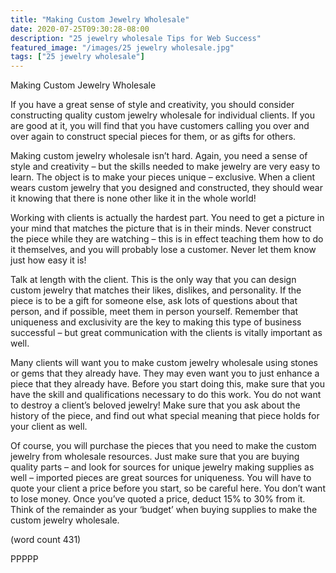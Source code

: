 ```yaml
---
title: "Making Custom Jewelry Wholesale"
date: 2020-07-25T09:30:28-08:00
description: "25 jewelry wholesale Tips for Web Success"
featured_image: "/images/25 jewelry wholesale.jpg"
tags: ["25 jewelry wholesale"]
---
```


Making Custom Jewelry Wholesale

If you have a great sense of style and creativity, 
you should consider constructing quality custom 
jewelry wholesale for individual clients. If you are 
good at it, you will find that you have customers 
calling you over and over again to construct special 
pieces for them, or as gifts for others.

Making custom jewelry wholesale isn’t hard. Again, 
you need a sense of style and creativity – but the 
skills needed to make jewelry are very easy to 
learn. The object is to make your pieces unique – 
exclusive. When a client wears custom jewelry 
that you designed and constructed, they should 
wear it knowing that there is none other like it in 
the whole world!

Working with clients is actually the hardest part. 
You need to get a picture in your mind that 
matches the picture that is in their minds. Never 
construct the piece while they are watching – this 
is in effect teaching them how to do it themselves, 
and you will probably lose a customer. Never let 
them know just how easy it is! 

Talk at length with the client. This is the only way 
that you can design custom jewelry that matches 
their likes, dislikes, and personality. If the piece is 
to be a gift for someone else, ask lots of questions 
about that person, and if possible, meet them in 
person yourself. Remember that uniqueness and 
exclusivity are the key to making this type of 
business successful – but great communication 
with the clients is vitally important as well.

Many clients will want you to make custom jewelry 
wholesale using stones or gems that they already 
have. They may even want you to just enhance a 
piece that they already have. Before you start doing 
this, make sure that you have the skill and 
qualifications necessary to do this work. You do 
not want to destroy a client’s beloved jewelry! Make 
sure that you ask about the history of the piece, 
and find out what special meaning that piece holds 
for your client as well.

Of course, you will purchase the pieces that you 
need to make the custom jewelry from wholesale 
resources. Just make sure that you are buying 
quality parts – and look for sources for unique 
jewelry making supplies as well – imported pieces 
are great sources for uniqueness. You will have to 
quote your client a price before you start, so be 
careful here. You don’t want to lose money. Once 
you’ve quoted a price, deduct 15% to 30% from it. 
Think of the remainder as your ‘budget’ when 
buying supplies to make the custom jewelry 
wholesale.

(word count 431)

PPPPP

